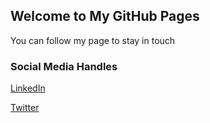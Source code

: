 ## Welcome to My GitHub Pages

You can follow my page to stay in touch


### Social Media Handles

[LinkedIn](https://www.linkedin.com/in/arijitsaha)

[Twitter](https://twitter.com/arijitsaha)

```
```
